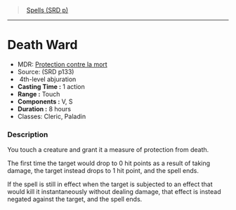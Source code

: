 ﻿---
!SpellItem
Name: Death Ward
AltName: '[Protection contre la mort](hd_spells_protection_contre_la_mort.md)'
Type: abjuration
Level: 4
CastingTime: 1 action
Range: Touch
Components: V, S
Duration: 8 hours
Classes: Cleric, Paladin
Family: SpellVO
Source: (SRD p133)
Id: spells_vo.md#death-ward
ParentLink: spells_vo.md#spells-srd-p
ParentName: Spells (SRD p)
NameLevel: 1
Attributes:
  Name: Death Ward
  Markdown: >+
    # <!--Name-->Death Ward<!--/Name-->


    - MDR: <!--AltName-->[Protection contre la mort](hd_spells_protection_contre_la_mort.md)<!--/AltName-->

    - Source: <!--Source-->(SRD p133)<!--/Source-->

    -  <!--Level-->4<!--/Level-->th-level <!--Type-->abjuration<!--/Type-->

    - **Casting Time :** <!--CastingTime-->1 action<!--/CastingTime-->

    - **Range :** <!--Range-->Touch<!--/Range-->

    - **Components :** <!--Components-->V, S<!--/Components-->

    - **Duration :** <!--Duration-->8 hours<!--/Duration-->

    - Classes: <!--Classes-->Cleric, Paladin<!--/Classes-->


    ### Description


    You touch a creature and grant it a measure of protection from death.


    The first time the target would drop to 0 hit points as a result of taking damage, the target instead drops to 1 hit point, and the spell ends.


    If the spell is still in effect when the target is subjected to an effect that would kill it instantaneously without dealing damage, that effect is instead negated against the target, and the spell ends.

  AltName: '[Protection contre la mort](hd_spells_protection_contre_la_mort.md)'
  Source: (SRD p133)
  Level: 4
  Type: abjuration
  CastingTime: 1 action
  Range: Touch
  Components: V, S
  Duration: 8 hours
  Classes: Cleric, Paladin
AttributesDictionary: >+
  Name: Death Ward

  Markdown: >+

    # <!--Name-->Death Ward<!--/Name-->





    - MDR: <!--AltName-->[Protection contre la mort](hd_spells_protection_contre_la_mort.md)<!--/AltName-->



    - Source: <!--Source-->(SRD p133)<!--/Source-->



    -  <!--Level-->4<!--/Level-->th-level <!--Type-->abjuration<!--/Type-->



    - **Casting Time :** <!--CastingTime-->1 action<!--/CastingTime-->



    - **Range :** <!--Range-->Touch<!--/Range-->



    - **Components :** <!--Components-->V, S<!--/Components-->



    - **Duration :** <!--Duration-->8 hours<!--/Duration-->



    - Classes: <!--Classes-->Cleric, Paladin<!--/Classes-->





    ### Description





    You touch a creature and grant it a measure of protection from death.





    The first time the target would drop to 0 hit points as a result of taking damage, the target instead drops to 1 hit point, and the spell ends.





    If the spell is still in effect when the target is subjected to an effect that would kill it instantaneously without dealing damage, that effect is instead negated against the target, and the spell ends.



  AltName: '[Protection contre la mort](hd_spells_protection_contre_la_mort.md)'

  Source: (SRD p133)

  Level: 4

  Type: abjuration

  CastingTime: 1 action

  Range: Touch

  Components: V, S

  Duration: 8 hours

  Classes: Cleric, Paladin

---
> [Spells (SRD p)](srd_spells.md)

---

# Death Ward

- MDR: [Protection contre la mort](hd_spells_protection_contre_la_mort.md)
- Source: (SRD p133)
-  4th-level abjuration
- **Casting Time :** 1 action
- **Range :** Touch
- **Components :** V, S
- **Duration :** 8 hours
- Classes: Cleric, Paladin

### Description

You touch a creature and grant it a measure of protection from death.

The first time the target would drop to 0 hit points as a result of taking damage, the target instead drops to 1 hit point, and the spell ends.

If the spell is still in effect when the target is subjected to an effect that would kill it instantaneously without dealing damage, that effect is instead negated against the target, and the spell ends.

